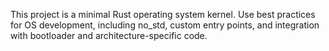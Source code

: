 <!-- Use this file to provide workspace-specific custom instructions to Copilot. For more details, visit https://code.visualstudio.com/docs/copilot/copilot-customization#_use-a-githubcopilotinstructionsmd-file -->

This project is a minimal Rust operating system kernel. Use best practices for OS development, including no_std, custom entry points, and integration with bootloader and architecture-specific code.
